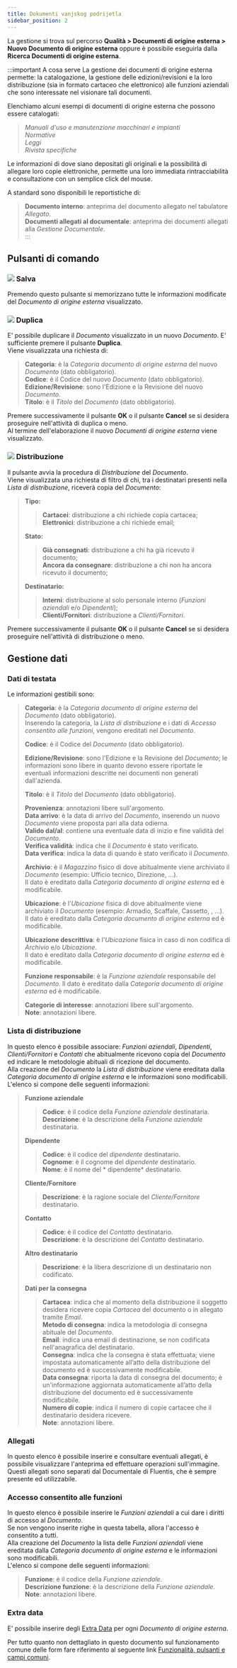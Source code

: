 ```yaml
---
title: Dokumenti vanjskog podrijetla
sidebar_position: 2
---
```


La gestione si trova sul percorso **Qualità > Documenti di origine esterna > Nuovo Documento di origine esterna** oppure è possibile eseguirla dalla **Ricerca Documenti di origine esterna**.   


:::important A cosa serve
La gestione dei documenti di origine esterna permette: la catalogazione, la gestione delle edizioni/revisioni e la loro distribuzione (sia in formato cartaceo che elettronico) alle funzioni aziendali che sono interessate nel visionare tali documenti.   


Elenchiamo alcuni esempi di documenti di origine esterna che possono essere catalogati:   
> *Manuali d'uso e manutenzione macchinari e impianti*   
> *Normative*   
> *Leggi*   
> *Rivista specifiche*   

Le informazioni di dove siano depositati gli originali e la possibilità di allegare loro copie elettroniche, permette una loro immediata rintracciabilità e consultazione con un semplice click del mouse.

A standard sono disponibili le reportistiche di:   
> **Documento interno**: anteprima del documento allegato nel tabulatore *Allegato*.   
> **Documenti allegati al documentale**: anteprima dei documenti allegati alla *Gestione Documentale*.   
:::


## Pulsanti di comando


### ![](/img/neutral/common/save.png) Salva

Premendo questo pulsante si memorizzano tutte le informazioni modificate del *Documento di origine esterna* visualizzato.   


### ![](/img/neutral/common/duplicate.png) Duplica

E' possibile duplicare il *Documento* visualizzato in un nuovo *Documento*. E' sufficiente premere il pulsante **Duplica**.   
Viene visualizzata una richiesta di:
> **Categoria**: è la *Categoria documento di origine esterna* del nuovo *Documento* (dato obbligatorio).   
> **Codice**: è il Codice del nuovo *Documento* (dato obbligatorio).   
> **Edizione/Revisione**: sono l'Edizione e la Revisione del nuovo *Documento*.   
> **Titolo**: è il *Titolo* del *Documento* (dato obbligatorio).   

Premere successivamente il pulsante **OK** o il pulsante **Cancel** se si desidera proseguire nell'attività di duplica o meno.   
Al termine dell'elaborazione il nuovo *Documenti di origine esterna* viene visualizzato.


### ![](/img/neutral/common/bill.png) Distribuzione

Il pulsante avvia la procedura di *Distribuzione* del *Documento*.   
Viene visualizzata una richiesta di filtro di chi, tra i destinatari presenti nella *Lista di distribuzione*, riceverà copia del *Documento*:   
> **Tipo:**   
>> **Cartacei**: distribuzione a chi richiede copia cartacea;   
>> **Elettronici**: distribuzione a chi richiede email;   
>
> **Stato:**   
>> **Già consegnati**: distribuzione a chi ha già ricevuto il documento;   
>> **Ancora da consegnare**: distribuzione a chi non ha ancora ricevuto il documento;   
>
> **Destinatario:**
>> **Interni**: distribuzione al solo personale interno (*Funzioni aziendali* e/o *Dipendenti*);   
>> **Clienti/Fornitori**: distribuzione a *Clienti/Fornitori*.

Premere successivamente il pulsante **OK** o il pulsante **Cancel** se si desidera proseguire nell'attività di distribuzione o meno.   


## Gestione dati


### Dati di testata

Le informazioni gestibili sono:   
> **Categoria**: è la *Categoria documento di origine esterna* del *Documento* (dato obbligatorio).   
> Inserendo la categoria, la *Lista di distribuzione* e i dati di *Accesso consentito alle funzioni*, vengono ereditati nel *Documento*.   
>
> **Codice**: è il Codice del *Documento* (dato obbligatorio).   
>
> **Edizione/Revisione**: sono l'Edizione e la Revisione del *Documento*; le informazioni sono libere in quanto devono essere riportate le eventuali informazioni descritte nei 
documenti non generati dall'azienda.   
>
> **Titolo**: è il *Titolo* del *Documento* (dato obbligatorio).   
>
> **Provenienza**: annotazioni libere sull'argomento.   
> **Data arrivo**: è la data di arrivo del *Documento*, inserendo un nuovo *Documento* viene proposta pari alla data odierna.   
> **Valido dal/al**: contiene una eventuale data di inizio e fine validità del *Documento*.   
> **Verifica validità**: indica che il *Documento* è stato verificato.   
> **Data verifica**: indica la data di quando è stato verificato il *Documento*.   
>
> **Archivio**: è il *Magazzino* fisico di dove abitualmente viene archiviato il *Documento* (esempio: Ufficio tecnico, Direzione, ...).   
> Il dato è ereditato dalla *Categoria documento di origine esterna* ed è modificabile.   
>
> **Ubicazione**: è l'*Ubicazione* fisica di dove abitualmente viene archiviato il *Documento* (esempio: Armadio, Scaffale, Cassetto, , ...).   
> Il dato è ereditato dalla *Categoria documento di origine esterna* ed è modificabile.   
>
> **Ubicazione descrittiva**: è l'*Ubicazione* fisica in caso di non codifica di *Archivio* e/o *Ubicazione*.   
> Il dato è ereditato dalla *Categoria documento di origine esterna* ed è modificabile.   
>
> **Funzione responsabile**: è la *Funzione aziendale* responsabile del *Documento*. 
> Il dato è ereditato dalla *Categoria documento di origine esterna* ed è modificabile.   
>
> **Categorie di interesse**: annotazioni libere sull'argomento.   
> **Note**: annotazioni libere.


### Lista di distribuzione

In questo elenco è possibile associare: *Funzioni aziendali*, *Dipendenti*, *Clienti/Fornitori* e *Contatti* che abitualmente ricevono copia del *Documento* ed indicare le metodologie abituali di ricezione del documento.   
Alla creazione del *Documento* la *Lista di distribuzione* viene ereditata dalla *Categoria documento di origine esterna* e le informazioni sono modificabili.   
L'elenco si compone delle seguenti informazioni:   
> **Funzione aziendale**   
>> **Codice**: è il codice della *Funzione aziendale* destinataria.   
>> **Descrizione**: è la descrizione della *Funzione aziendale* destinataria.   
>
> **Dipendente**   
>> **Codice**: è il codice del *dipendente* destinatario.   
>> **Cognome**: è il cognome del *dipendente* destinatario.   
>> **Nome**: è il nome del *    dipendente* destinatario.   
>
> **Cliente/Fornitore**   
>> **Descrizione**: è la ragione sociale del *Cliente/Fornitore* destinatario.   
>
> **Contatto**   
>> **Codice**: è il codice del *Contatto* destinatario.   
>> **Descrizione**: è la descrizione del *Contatto* destinatario.   
>
> **Altro destinatario**   
>> **Descrizione**: è la libera descrizione di un destinatario non codificato.   
>
> **Dati per la consegna**   
>> **Cartacea**: indica che al momento della distribuzione il soggetto desidera ricevere copia *Cartacea* del documento o in allegato tramite *Email*.   
>> **Metodo di consegna**: indica la metodologia di consegna abituale del *Documento*.   
>> **Email**: indica una email di destinazione, se non codificata nell'anagrafica del destinatario.   
>> **Consegna**: indica che la consegna è stata effettuata; viene impostata automaticamente all’atto della distribuzione del documento ed è successivamente modificabile.   
>> **Data consegna**: riporta la data di consegna del documento; è un'informazione aggiornata automaticamente all’atto della distribuzione del documento ed è successivamente modificabile.   
>> **Numero di copie**: indica il numero di copie cartacee che il destinatario desidera ricevere.   
>> **Note**: annotazioni libere.   


### Allegati
In questo elenco è possibile inserire e consultare eventuali allegati, è possibile visualizzare l'anteprima ed effettuare operazioni sull'immagine.   
Questi allegati sono separati dal Documentale di Fluentis, che è sempre presente ed utilizzabile.   


### Accesso consentito alle funzioni

In questo elenco è possibile inserire le *Funzioni aziendali* a cui dare i diritti di accesso al *Documento*.   
Se non vengono inserite righe in questa tabella, allora l'accesso è consentito a tutti.   
Alla creazione del *Documento* la lista delle *Funzioni aziendali* viene ereditata dalla *Categoria documento di origine esterna* e le informazioni sono modificabili.   
L'elenco si compone delle seguenti informazioni:   
> **Funzione**: è il codice della *Funzione aziendale*.   
> **Descrizione funzione**: è la descrizione della *Funzione aziendale*.   
> **Note**: annotazioni libere.   


### Extra data
E' possibile inserire degli [Extra Data](/docs/configurations/utility/extra-data/extradata/new-extradata) per ogni *Documento di origine esterna*.   


Per tutto quanto non dettagliato in questo documento sul funzionamento comune delle form fare riferimento al seguente link [Funzionalità, pulsanti e campi comuni](/docs/guide/common).